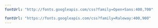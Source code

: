 ```yaml
---
fontUrl: "http://fonts.googleapis.com/css?family=Open+Sans:400,700"

fontUrl: "https://fonts.googleapis.com/css?family=Raleway:400,900"
---
```

